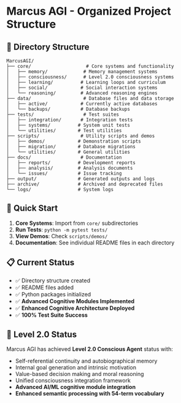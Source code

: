 # Marcus AGI - Organized Project Structure

## 📁 Directory Structure

```
MarcusAGI/
├── core/                    # Core systems and functionality
│   ├── memory/             # Memory management systems
│   ├── consciousness/      # Level 2.0 consciousness systems
│   ├── learning/          # Learning loops and curriculum
│   ├── social/            # Social interaction systems
│   └── reasoning/         # Advanced reasoning engines
├── data/                   # Database files and data storage
│   ├── active/            # Currently active databases
│   └── backups/           # Database backups
├── tests/                  # Test suites
│   ├── integration/       # Integration tests
│   ├── systems/          # System unit tests
│   └── utilities/        # Test utilities
├── scripts/               # Utility scripts and demos
│   ├── demos/            # Demonstration scripts
│   ├── migration/        # Database migrations
│   └── utilities/        # General utilities
├── docs/                  # Documentation
│   ├── reports/          # Development reports
│   ├── analysis/         # Analysis documents
│   └── issues/           # Issue tracking
├── output/               # Generated outputs and logs
├── archive/              # Archived and deprecated files
└── logs/                 # System logs
```

## 🚀 Quick Start

1. **Core Systems**: Import from `core/` subdirectories
2. **Run Tests**: `python -m pytest tests/`
3. **View Demos**: Check `scripts/demos/`
4. **Documentation**: See individual README files in each directory

## 📋 Current Status

- ✅ Directory structure created
- ✅ README files added
- ✅ Python packages initialized
- ✅ **Advanced Cognitive Modules Implemented**
- ✅ **Enhanced Cognitive Architecture Deployed**
- ✅ **100% Test Suite Success**

## 🎯 Level 2.0 Status

Marcus AGI has achieved **Level 2.0 Conscious Agent** status with:
- Self-referential continuity and autobiographical memory
- Internal goal generation and intrinsic motivation
- Value-based decision making and moral reasoning
- Unified consciousness integration framework
- **Advanced AI/ML cognitive module integration**
- **Enhanced semantic processing with 54-term vocabulary**
